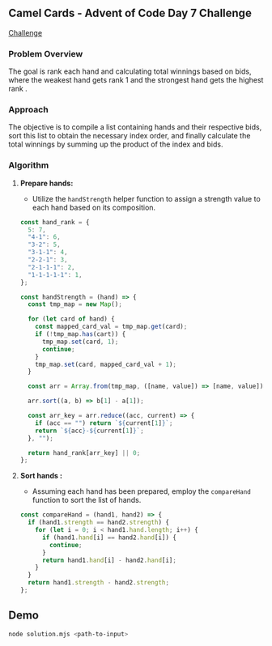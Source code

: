 ## Camel Cards - Advent of Code Day 7 Challenge

[Challenge](https://adventofcode.com/2023/day/7)

### Problem Overview

The goal is rank each hand and calculating total winnings based on bids, where the weakest hand gets rank 1 and the strongest hand gets the highest rank .

### Approach

The objective is to compile a list containing hands and their respective bids, sort this list to obtain the necessary index order, and finally calculate the total winnings by summing up the product of the index and bids.

### Algorithm

1. **Prepare hands:**

   - Utilize the `handStrength` helper function to assign a strength value to each hand based on its composition.

   ```typescript
   const hand_rank = {
     5: 7,
     "4-1": 6,
     "3-2": 5,
     "3-1-1": 4,
     "2-2-1": 3,
     "2-1-1-1": 2,
     "1-1-1-1-1": 1,
   };

   const handStrength = (hand) => {
     const tmp_map = new Map();

     for (let card of hand) {
       const mapped_card_val = tmp_map.get(card);
       if (!tmp_map.has(cart)) {
         tmp_map.set(card, 1);
         continue;
       }
       tmp_map.set(card, mapped_card_val + 1);
     }

     const arr = Array.from(tmp_map, ([name, value]) => [name, value]);

     arr.sort((a, b) => b[1] - a[1]);

     const arr_key = arr.reduce((acc, current) => {
       if (acc == "") return `${current[1]}`;
       return `${acc}-${current[1]}`;
     }, "");

     return hand_rank[arr_key] || 0;
   };
   ```

2. **Sort hands :**

   - Assuming each hand has been prepared, employ the `compareHand` function to sort the list of hands.

   ```typescript
   const compareHand = (hand1, hand2) => {
     if (hand1.strength == hand2.strength) {
       for (let i = 0; i < hand1.hand.length; i++) {
         if (hand1.hand[i] == hand2.hand[i]) {
           continue;
         }
         return hand1.hand[i] - hand2.hand[i];
       }
     }
     return hand1.strength - hand2.strength;
   };
   ```

## Demo

```bash
node solution.mjs <path-to-input>
```
